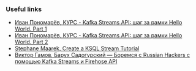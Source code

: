 ### Useful links

* [Иван Пономарёв, КУРС - Kafka Streams API: шаг за рамки Hello World. Part 1](https://www.youtube.com/watch?v=pipM6bwQjoM)
* [Иван Пономарёв, КУРС - Kafka Streams API: шаг за рамки Hello World. Part 2](https://www.youtube.com/watch?v=PqQax9zur9I)
* [Stephane Maarek, Create a KSQL Stream Tutorial](https://www.youtube.com/watch?v=3gj_CHlVkNE)
* [Виктор Гамов, Барух Садогурский — Боремся с Russian Hackers с помощью Kafka Streams и Firehose API](https://www.youtube.com/watch?v=ZH3AlesuSpw)



